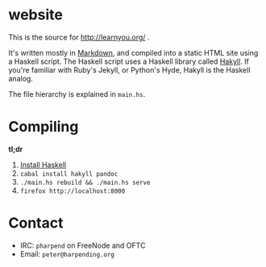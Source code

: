 # website

This is the source for http://learnyou.org/ . 

It's written mostly in [Markdown][pdmd], and compiled into a static HTML
site using a Haskell script. The Haskell script uses a Haskell library
called [Hakyll][hak]. If you're familiar with Ruby's Jekyll, or Python's
Hyde, Hakyll is the Haskell analog.

The file hierarchy is explained in `main.hs`.

# Compiling

**tl;dr**

1. [Install Haskell](https://github.com/bitemyapp/learnhaskell#getting-set-up)
2. `cabal install hakyll pandoc`
3. `./main.hs rebuild && ./main.hs serve`
4. `firefox http://localhost:8000`

# Contact

* IRC: `pharpend` on FreeNode and OFTC
* Email: `peter@harpending.org`

[pdmd]: http://johnmacfarlane.net/pandoc/demo/example9/pandocs-markdown.html
[hak]: http://jaspervdj.be/hakyll/
[hask]: https://github.com/bitemyapp/learnhaskell#getting-started
[lysa]: https://gitlab.com/groups/lysa
